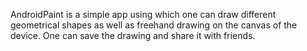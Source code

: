 AndroidPaint is a simple app using which one can draw different geometrical shapes as well as freehand drawing on the canvas of the device. One can save the drawing and share it with friends.